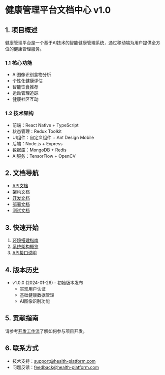 # 健康管理平台文档中心 v1.0

## 1. 项目概述
健康管理平台是一个基于AI技术的智能健康管理系统，通过移动端为用户提供全方位的健康管理服务。

### 1.1 核心功能
- AI图像识别食物分析
- 个性化健康评估
- 智能饮食推荐
- 运动管理追踪
- 健康社区互动

### 1.2 技术架构
- 前端：React Native + TypeScript
- 状态管理：Redux Toolkit
- UI组件：自定义组件 + Ant Design Mobile
- 后端：Node.js + Express
- 数据库：MongoDB + Redis
- AI服务：TensorFlow + OpenCV

## 2. 文档导航
- [API文档](./api/README.md)
- [架构文档](./architecture/README.md)
- [开发文档](./development/README.md)
- [部署文档](./deployment/README.md)
- [测试文档](./testing/README.md)

## 3. 快速开始
1. [环境搭建指南](./development/getting-started.md)
2. [系统架构概览](./architecture/system-design.md)
3. [API接口说明](./api/README.md)

## 4. 版本历史
- v1.0.0 (2024-01-26) - 初始版本发布
  - 实现用户认证
  - 基础健康数据管理
  - AI图像识别功能

## 5. 贡献指南
请参考[开发工作流](./development/workflow.md)了解如何参与项目开发。

## 6. 联系方式
- 技术支持：support@health-platform.com
- 问题反馈：feedback@health-platform.com 